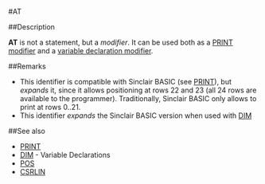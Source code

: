 #AT


##Description

**AT** is not a statement, but a _modifier_.
It can be used both as a [PRINT modifier](print#modifiers.md) and a [variable declaration modifier](dim.md).

##Remarks

* This identifier is compatible with Sinclair BASIC (see [PRINT](print.md)), but _expands_ it, since it allows positioning at rows 22 and 23 (all 24 rows are available to the programmer). Traditionally, Sinclair BASIC only allows to print at rows 0..21.
* This identifier _expands_ the Sinclair BASIC version when used with [DIM](dim.md)

##See also

* [PRINT](print.md)
* [DIM](dim.md) - Variable Declarations
* [POS](pos.md)
* [CSRLIN](csrlin.md)
